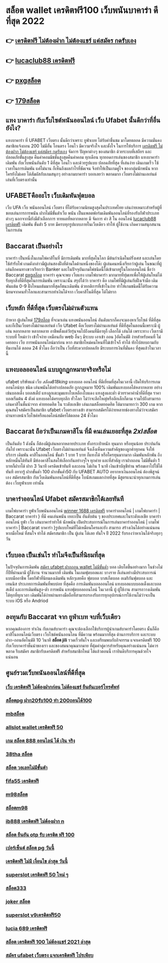 # สล็อต wallet เครดิตฟรี100 เว็บพนันบาคาร่า ดีที่สุด 2022 

## 👉 [เครดิตฟรี ไม่ต้องฝาก ไม่ต้องแชร์ แค่สมัคร กดรับเอง](https://mabet.net/register/)
## 👉 [lucaclub88 เครดิตฟรี](https://member.mabet.net/?action=login)
## 👉 [pxgสล็อต](https://mabet.net/register/)
## 👉 [179สล็อต](https://member.mabet.net/?action=login)

## แทง บาคาร่า กับเว็บไซต์พนันออนไลน์  เว็บ Ufabet   นั้นดีกว่าที่อื่นยังไง?

แทงบาคาร่า ที่ UFABET เว็บตรง นั้นดีกว่าเพราะ ยูฟ่าเบท  ได้รับคำชื่นชม มาโดยตลอด มีความมั่นคง สมาชิกแจ้งถอน 200 ไม่มีอั้น โอนตรง โอนไว มีความจริงใจ และตั้งใจ ในการให้บริการ [เครดิตฟรี ไม่ต้องฝาก ไม่ต้องแชร์ แค่สมัคร กดรับเอง](https://member.mabet.net/?action=login)  จัดการ  ปัญหาต่างๆ ของสมาชิก ด้วยระบบที่เสถียร และปลอดภัยขั้นสูงสุด คืนค่าคอมมิชชั่นสูงสุดคืนค่าคอม ทุกเดือน ทุกยอดการเล่นของสมาชิก แทงบาคาร่า  เดิมพัน กับเว็บพนันอันดับ 1 ดีที่สุด โอนไว และด้วยรูปแบบ ปลอดภัยที่สุด ที่เล่นง่าย เดินเกมเร็ว ใช้เวลาในการเดิมพัน แค่ไม่นาน ก็เห็นถึงผลกำไรที่ชัดเจน จึงทำให้เป็นเกมคู่ใจ ของกลุ่มนักพนัน หากใครยังไม่เคย ได้สัมผัสกับเกมสนุกๆ อย่างเกมบาคาร่า บอกเลยว่า พลาดมาก  เว็บตรงไม่ผ่านเอเย่นต์ เล่นที่เว็บตรงเท่านั้น


## UFABETคืออะไร  เว็บเดิมพันฟุตบอล 

เว็บ UFA  เว็บ   พนันออนไลน์ เว็บตรง  ที่ได้รับความนิยมสูงสุดในประเทศไทย เล่นง่ายเหมาะสำหรับผู้ที่ชอบเล่นการการพนัน  ฝากไม่มีขั้นต่ําเว็บ พนัน  เป็นแพลตฟอร์มเดิมพันออนไลน์ที่รองรับกีฬาประเภทต่างๆ นอกจากนี้ยังมีตัวเลือกการ ทายผลที่หลากหลาย มี จัดการ  ค่า สิ โน ออนไลน์ [lucaclub88 เครดิตฟรี](https://mabet.net/register/) เดิมพัน ขั้นต่ํา 5 บาท  มีครบทุกรูปแบบภายในเว็บเดียว ทำให้ ผู้ใช้งาน เกิดความสนุกสนานในการเล่น


##  Baccarat  เป็นอย่างไร  

บาคาร่า เป็นหนึ่งในเกมไพ่คาสิโนที่  มีการเดิมพัน มากที่สุดในโลก มีต้นกำเนิดในฝรั่งเศส และเล่นโดยใช้สำรับไพ่ เกมดังกล่าวมีผู้เล่นสองฝั่งที่ด้านใดด้านหนึ่งของโต๊ะ ผู้เล่นคนหนึ่งเรียกว่าผู้เล่น ในขณะที่ผู้เล่นอีกคนทางขวาเรียกว่า  Banker และในปัจจุบันเกมไพ่ชนิดนี้ได้เข้ามาอยู่ในโลกออนไลน์ ชื่อว่า  Baccarat [pxgสล็อต](https://member.mabet.net/?action=login) บาคาร่า  คุณจะพบ  เว็บแทง เกมไพ่บาคาร่า มากมายที่ทุ่มเทเพื่อให้ผู้เล่นใหม่ได้รับทุกสิ่งที่ดีที่สุดในการเดิมพัน เพราะฉะนั้น สรุปได้ว่า บาคาร่า คือ เกมไพ่ที่มีผู้เล่นกับฝั่งเจ้ามือ เดิมพันแต้ม 0-9 ฝั่งไหนแต้มมากที่สุดก็ชนะเดิมพัน ด้วยกติการที่เข้าในง่าย ทำให้เกมชนิดนี้่ได้รับความนิยมจากคนทั่วโลกและสามารถทำเงินได้จาก  เว็บคาสิโนดีที่สุด ได้ไม่ยาก




##  เว็บหลัก ที่ดีที่สุด  เว็บตรงไม่ผ่านตัวแทน 

ถ้าหาก ผู้เล่นใหม่ [179สล็อต](https://mabet.net/credit-free-new/) ที่จะมาเล่น แทงพนันออนไลน์ อันดับแรกก็คงจะมองหาเว็บไซต์ ที่ดีที่สุดและก็เป็นเว็บตรงไม่ผ่านเอเย่นต์   เว็บ Ufabet คือเว็บตรงไม่ผ่านเอเย่นต์  ที่ดีที่สุดในตอนนี้เพราะมี ผู้เล่น  หลากหลาย หลากหลาย อาชีพตั้งแต่วัยรุ่นจนไปถึงคนที่มีอายุก็ เลือกได้ เล่นได้ เพราะทาง เว็บเรามีระบบที่ ใหม่กว่า เข้าใจง่าย เหมือนกับ web อื่นๆ มีระบบ เอาเข้า ถอน }อัตโนมัติ ง่ายสำหรับคนที่ ไม่เคยลอง  เว็บ การพนันออนไลน์มาก่อน หาก สมาชิกใหม่คนไหนที่ไม่เข้าใจก็ ทำได้ ทักไปสอบถามกับทีมงานได้ ตลอด 24 ชั่วโมง  ถือว่าเป็น เว็บที่สะดวกปลอดภัย มีระบบการเงินที่มั่นคง ที่สุดแล้วในเวลานี้ 


## แทงบอลออนไลน์ แบบถูกฏกหมายจริงหรือไม่ 

 ufabet บริษัทแม่ เว็บ *สล็อต818king* แทงบอล ออนไลน์ ที่ดีเยี่ยมที่สุดในเวลานี้ เปิดให้บริการเกมออนไลน์ทุก ชนิด   เล่นพนันได้อย่างปลอดภัย ถูกกฏหมาย 100% เดิมพันแทงบอลได้หลากหลาย  อย่างเช่นบอลเต็ง บอลสเต็ป แทงลูกเตะมุมแทงใบเหลืองใบแดง แทงสูงและต่ำ ด้วยราคาค่าน้ำที่ดีที่สุด ราคาบอลเริ่มต้น 4 ตังค์ แทงบอลได้ครบทุกลีก ทั่วโลก ไม่ว่าจะลีกใหญ่หรือลีกเล็กก็ตาม รวมไปถึงสามารถเล่นคาสิโนชั้นนำจาก ค่ายยอดฮิต ใน ระดับเอเชีย เล่นเกมสล็อตยอดฮิต ได้มากมายกว่า 300 เกม หากคุณสนใจสมัครเป็นสมาชิก  ufabet เว็บตรงทางเข้า  สามารถสมัครได้ง่ายหลายช่องทางไม่ว่าจะสมัครผ่านทางหน้าเว็บไซค์หรือแอดไลน์สมัครได้ตลอด 24 ชั่วโมง

##  Baccarat  ถือว่าเป็นเกมคาสิโน ที่มี  คนเล่นเยอะที่สุด ***2xlสล็อต*** 

เป็นอันดับ 1 ดังนั้น  ก็ต้องมีผู้เล่นหลากหลายประเภท ทั้งกระเป๋าหนัก ทุนมาก หรือทุนน้อย ประปนกันกันไป เพราะฉะนั้น Ufabet เว็บตรงไม่ผ่านเอเย่นต์  จึงเล็งเห็นความสำคัญของลูกค้าทุกคน จึงให้บริการ เดิมพัน คาสิโนออนไลน์ ขั้นต่ํา 1 บาท 1 บาท ก็แทงได้ หรือใครทุนมากมาก เดิมพันหลักพัน ถึงหลักหมื่นได้ทันที มีห้องคาสิโนสดให้เลือกกันอย่างจุใจ ทุกค่าย และที่สำคัญ เราฝากถอน ไม่มีขั้นต่ำ 1 บาทก็ฝากได้ ฝาก 3 วินาที เครดิตเข้าทันที และถอน ไม่เกิน 1 นาที เงินเข้าบัญชีท่าน พร้อมเอาไปใช้ได้ทันที อยากรู้  ฝากขั้นต่ำ 100 ฝากขั้นต่ำ50 กับ UFABET AUTO อยากหาเงินออนไลน์ ต้องพิสูจน์เอง สมัครสมาชิก กับเว็บเดิมพันออนไลน์ที่ดีที่สุด โบนัสเกมแตกง่ายที่สุด มีสูตรแนะนำทุกเกมการเล่น ต้อง  เว็บยูฟ่าเบท เท่านั้น

## บาคาร่าออนไลน์  Ufabet  สมัครสมาชิกได้เลยทันที

 เกมไพ่บาคาร่า   ยูฟ่าเว็บพนันออนไลน์  [winner 1688 เครดิตฟรี](https://mabet.net/pg-slot-credit-free/) บาคาร่าออนไลน์ | เกมไพ่บาคาร่า | Baccarat บาคาร่า } ที่มี คนเล่นพนัน เยอะเป็น อันดับต้น ๆ ของประเทศและในระดับเอเชีย บาคาร่าออนไลน์  ยูฟ่า  เว็บ เล่นบาคาร่าทำให้ นักพนัน เปิดประสบการณ์ในการเล่นบาคาร่าออนไลน์ | เกมไพ่บาคาร่า | Baccarat บาคาร่า }รูปแบบใหม่ที่ไม่เหมือนใครและยัง สามารถ สร้างเงินได้อย่างแน่นอน หากมือใหม่ ที่สนใจ  ทำได้  สมัครสมาชิก  เป็น ผู้เล่น ได้เลย ทันใจ  ปี 2022 รับรองว่าหาเงินได้จริงทุกๆวัน


## เว็บบอล   เป็นเช่นไร ทำไมจึงเป็นที่นิยมที่สุด

ในปัจจุบันการเดิมพัน  [สมัคร ufabet ฝากถอน wallet ไม่มีขั้นต่ำ](https://mabet.net/20-free-100/) บอล เติบโตขึ้นอย่างมาก ในช่วงไม่กี่ปีที่ผ่านมามี ผู้ใช้งาน จำนวนมากที่ เดิมพัน ในเกมฟุตบอลและ บางราย ก็เล่นอย่างมีประสบการณ์แบบมืออาชีพ โดยกีฬาที่นิยมลงเดิมพัน หลักๆเลยคือ ฟุตบอล บาสเก็ตบอล อเมริกันฟุตบอล และเทนนิส ประเภทการเดิมพันที่พบบ่อย ที่สุดคือ  การเดิมพันบอลออนไลน์  แทงบอลแบบบอลเต็งและบอลสเต็ป และการเดิมพันสูง-ต่ำ การพนัน  แทงฟุตบอลออนไลน์ ในเวลานี้ ผู้ ผู้ใช้งาน สามารถวางเดิมพันได้ทุกที่ทุกเวลา เดิมพันได้ง่ายผ่านทางมือถือที่สามารถรองรับการทุกอุปกรณ์การใช้งานไม่ว่าจะเป็นระบบ iOS หรือ Andriod

## ลงทุนกับ Baccarat  จาก ยูฟ่าเบท จบที่เว็บเดียว

หากคุณต้องการ  ทำเงิน กับเกมส์บาคาร่า คุณจะต้องเลือกใช้บริการผู้นำเกมส์บาคาร่าโดยตรง นั้นก็คือ คาสิโนออนไลน์เว็บตรง เว็บไซต์พนันออนไลน ที่มีความ พร้อมมากที่สุด  ด้านการบริการ และระบบฝาก-ถอนอัตโนมัติ  10 วินาที  **สล็อต jili**  รวดเร็วทันใจ และเตรียมพบกับกิจกรรม  แจกเครดิตฟรี 100  กับเว็บบาคาร่าชั้นนำของเรา และของสมนาคุณมากมาย ที่คุ้มค่าคู่ควรสำหรับคุณอย่างแน่นอน ไม่ควรพลาด รีบสมัคร สมาชิกรับเครดิตฟรี สำหรับสมาชิกใหม่ ได้แล้วตอนนี้ เรายินดีบริการคุณด้วยใจแน่นอน


## ศูนย์รวมเว็บพนันออนไลน์ที่ดีที่สุด

### [เว็บ เครดิตฟรี ไม่ต้องฝากก่อน ไม่ต้องแชร์ ยืนยันเบอร์โทรศัพท์](https://atom.io/themes/MABET.net%20โบนัสเยอะที่สุด%20superslot%20789เครดิตฟรี50%20008%20สล็อต%20ฝาก%2020%20รับ%20100%20แตกหนัก)
### [สล็อตpg ฝาก20รับ100 ทํา 200ถอนได้100](https://atom.io/themes/MABET.net%20โบนัสเยอะที่สุด%20superbonus911%20เครดิตฟรี%20008%20สล็อต%20ฝาก%2020%20รับ%20100%20แตกหนัก)
### [mbสล็อต](https://atom.io/themes/MABET.net%20โบนัสเยอะที่สุด%20เครดิตฟรี%20กดรับเอง%20ไม่มี%20เงื่อนไข%20ล่าสุด%20008%20สล็อต%20ฝาก%2020%20รับ%20100%20แตกหนัก)
### [allslot wallet เครดิตฟรี 50](https://atom.io/themes/MABET.net%20โบนัสเยอะที่สุด%20สแกน%20สล็อต%20pg%20008%20สล็อต%20ฝาก%2020%20รับ%20100%20แตกหนัก)
### [เกม สล็อต 888 ออนไลน์ ได้ เงิน จริง](https://atom.io/themes/MABET.net%20โบนัสเยอะที่สุด%20สล็อต10รับ100วอเลท%20008%20สล็อต%20ฝาก%2020%20รับ%20100%20แตกหนัก)
### [38tha สล็อต](https://atom.io/themes/MABET.net%20โบนัสเยอะที่สุด%20joker%20สล็อต777เครดิตฟรี%20008%20สล็อต%20ฝาก%2020%20รับ%20100%20แตกหนัก)
### [สล็อต วอเลทไม่มีขั้นต่ํา](https://atom.io/themes/MABET.net%20โบนัสเยอะที่สุด%20สล็อต%20ยืนยัน%20otp%20รับเครดิตฟรี100%20008%20สล็อต%20ฝาก%2020%20รับ%20100%20แตกหนัก)
### [fifa55 เครดิตฟรี](https://atom.io/themes/MABET.net%20โบนัสเยอะที่สุด%20สล็อต%20เว็บตรงไม่ผ่านเอเย่นต์%202021%20008%20สล็อต%20ฝาก%2020%20รับ%20100%20แตกหนัก)
### [m98สล็อต](https://atom.io/themes/MABET.net%20โบนัสเยอะที่สุด%20สมัคร%20ufabet%20เว็บตรง%20ฝากถอน%20วอเลท%20008%20สล็อต%20ฝาก%2020%20รับ%20100%20แตกหนัก)
### [สล็อตm98](https://atom.io/themes/MABET.net%20โบนัสเยอะที่สุด%20สล็อตxoทั้งหมด%20008%20สล็อต%20ฝาก%2020%20รับ%20100%20แตกหนัก)
### [ib888 เครดิตฟรี ไม่ต้องฝาก n](https://atom.io/themes/MABET.net%20โบนัสเยอะที่สุด%20สล็อต123%20008%20สล็อต%20ฝาก%2020%20รับ%20100%20แตกหนัก)
### [สล็อต ยืนยัน otp รับ เครดิต ฟรี 100](https://atom.io/themes/MABET.net%20โบนัสเยอะที่สุด%2099%20ocean%20เครดิตฟรี%20008%20สล็อต%20ฝาก%2020%20รับ%20100%20แตกหนัก)
### [เปอร์เซ็นต์ สล็อต pg วันนี้](https://atom.io/themes/MABET.net%20โบนัสเยอะที่สุด%20เครดิตฟรี50ไม่ต้องฝากไม่ต้องแชร์ล่าสุด%20008%20สล็อต%20ฝาก%2020%20รับ%20100%20แตกหนัก)
### [เครดิตฟรี ไม่มี เงื่อนไข ล่าสุด วันนี้](https://atom.io/themes/MABET.net%20โบนัสเยอะที่สุด%20สล็อต%20imi689%20008%20สล็อต%20ฝาก%2020%20รับ%20100%20แตกหนัก)
### [superslot เครดิตฟรี 50 ใหม่ ๆ](https://atom.io/themes/MABET.net%20โบนัสเยอะที่สุด%20เครดิตฟรี%20กดรับเอง%202021%20008%20สล็อต%20ฝาก%2020%20รับ%20100%20แตกหนัก)
### [สล็อต333](https://atom.io/themes/MABET.net%20โบนัสเยอะที่สุด%20รอยัล%20สล็อต%20777%20ดาวน์โหลด%20008%20สล็อต%20ฝาก%2020%20รับ%20100%20แตกหนัก)
### [joker สล็อต](https://atom.io/themes/MABET.net%20โบนัสเยอะที่สุด%20joker%20เครดิตฟรี%2050%20ไม่ต้องแชร์ล่าสุด%20008%20สล็อต%20ฝาก%2020%20รับ%20100%20แตกหนัก)
### [superslot v9เครดิตฟรี50](https://atom.io/themes/MABET.net%20โบนัสเยอะที่สุด%20สล็อตy9%20008%20สล็อต%20ฝาก%2020%20รับ%20100%20แตกหนัก)
### [lucia 689 เครดิตฟรี](https://atom.io/themes/MABET.net%20โบนัสเยอะที่สุด%20สล็อตxo24hr%20008%20สล็อต%20ฝาก%2020%20รับ%20100%20แตกหนัก)
### [สล็อต เครดิตฟรี 100 ไม่ต้องแชร์ 2021 ล่าสุด](https://atom.io/themes/MABET.net%20โบนัสเยอะที่สุด%20pxj%20เครดิตฟรี%20008%20สล็อต%20ฝาก%2020%20รับ%20100%20แตกหนัก)
### [สมัคร ufabet เว็บตรง แจกเครดิตฟรี โปรเพียบ](https://atom.io/themes/MABET.net%20โบนัสเยอะที่สุด%20สล็อต007%20008%20สล็อต%20ฝาก%2020%20รับ%20100%20แตกหนัก)